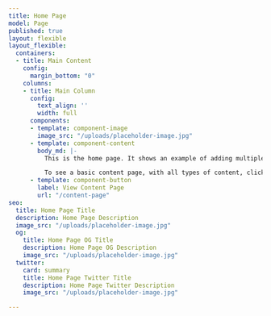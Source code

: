 ```yaml
---
title: Home Page
model: Page
published: true
layout: flexible
layout_flexible:
  containers:
  - title: Main Content
    config:
      margin_bottom: "0"
    columns:
    - title: Main Column
      config:
        text_align: ''
        width: full
      components:
      - template: component-image
        image_src: "/uploads/placeholder-image.jpg"
      - template: component-content
        body_md: |-
          This is the home page. It shows an example of adding multiple components to a section within the page.

          To see a basic content page, with all types of content, click the button below.
      - template: component-button
        label: View Content Page
        url: "/content-page"
seo:
  title: Home Page Title
  description: Home Page Description
  image_src: "/uploads/placeholder-image.jpg"
  og:
    title: Home Page OG Title
    description: Home Page OG Description
    image_src: "/uploads/placeholder-image.jpg"
  twitter:
    card: summary
    title: Home Page Twitter Title
    description: Home Page Twitter Description
    image_src: "/uploads/placeholder-image.jpg"

---
```

